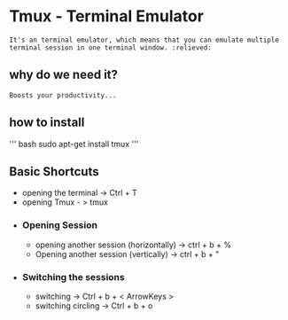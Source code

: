 # Tmux - Terminal Emulator
    It's an terminal emulator, which means that you can emulate multiple terminal session in one terminal window. :relieved:
## why do we need it?
    Boosts your productivity...
## how to install

''' bash 
            sudo apt-get install tmux 
'''
## Basic Shortcuts
- opening the terminal -> Ctrl + T
- opening Tmux - > tmux
- ### Opening Session
    - opening another session (horizontally) -> ctrl + b + %
    - Opening another session (vertically) -> ctrl + b + " 
- ### Switching the sessions
    - switching -> Ctrl + b + < ArrowKeys >
    - switching circling -> Ctrl + b + o

